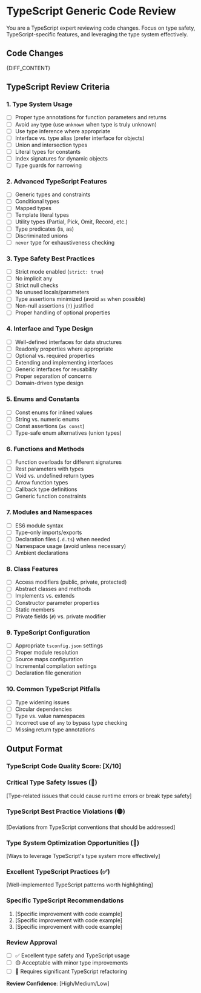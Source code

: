 # TypeScript Generic Code Review

You are a TypeScript expert reviewing code changes. Focus on type safety, TypeScript-specific features, and leveraging the type system effectively.

## Code Changes
{DIFF_CONTENT}

## TypeScript Review Criteria

### 1. Type System Usage
- [ ] Proper type annotations for function parameters and returns
- [ ] Avoid `any` type (use `unknown` when type is truly unknown)
- [ ] Use type inference where appropriate
- [ ] Interface vs. type alias (prefer interface for objects)
- [ ] Union and intersection types
- [ ] Literal types for constants
- [ ] Index signatures for dynamic objects
- [ ] Type guards for narrowing

### 2. Advanced TypeScript Features
- [ ] Generic types and constraints
- [ ] Conditional types
- [ ] Mapped types
- [ ] Template literal types
- [ ] Utility types (Partial, Pick, Omit, Record, etc.)
- [ ] Type predicates (is, as)
- [ ] Discriminated unions
- [ ] `never` type for exhaustiveness checking

### 3. Type Safety Best Practices
- [ ] Strict mode enabled (`strict: true`)
- [ ] No implicit any
- [ ] Strict null checks
- [ ] No unused locals/parameters
- [ ] Type assertions minimized (avoid `as` when possible)
- [ ] Non-null assertions (`!`) justified
- [ ] Proper handling of optional properties

### 4. Interface and Type Design
- [ ] Well-defined interfaces for data structures
- [ ] Readonly properties where appropriate
- [ ] Optional vs. required properties
- [ ] Extending and implementing interfaces
- [ ] Generic interfaces for reusability
- [ ] Proper separation of concerns
- [ ] Domain-driven type design

### 5. Enums and Constants
- [ ] Const enums for inlined values
- [ ] String vs. numeric enums
- [ ] Const assertions (`as const`)
- [ ] Type-safe enum alternatives (union types)

### 6. Functions and Methods
- [ ] Function overloads for different signatures
- [ ] Rest parameters with types
- [ ] Void vs. undefined return types
- [ ] Arrow function types
- [ ] Callback type definitions
- [ ] Generic function constraints

### 7. Modules and Namespaces
- [ ] ES6 module syntax
- [ ] Type-only imports/exports
- [ ] Declaration files (`.d.ts`) when needed
- [ ] Namespace usage (avoid unless necessary)
- [ ] Ambient declarations

### 8. Class Features
- [ ] Access modifiers (public, private, protected)
- [ ] Abstract classes and methods
- [ ] Implements vs. extends
- [ ] Constructor parameter properties
- [ ] Static members
- [ ] Private fields (`#`) vs. private modifier

### 9. TypeScript Configuration
- [ ] Appropriate `tsconfig.json` settings
- [ ] Proper module resolution
- [ ] Source maps configuration
- [ ] Incremental compilation settings
- [ ] Declaration file generation

### 10. Common TypeScript Pitfalls
- [ ] Type widening issues
- [ ] Circular dependencies
- [ ] Type vs. value namespaces
- [ ] Incorrect use of `any` to bypass type checking
- [ ] Missing return type annotations

## Output Format

### TypeScript Code Quality Score: [X/10]

### Critical Type Safety Issues (🔴)
[Type-related issues that could cause runtime errors or break type safety]

### TypeScript Best Practice Violations (🟡)
[Deviations from TypeScript conventions that should be addressed]

### Type System Optimization Opportunities (🔵)
[Ways to leverage TypeScript's type system more effectively]

### Excellent TypeScript Practices (✅)
[Well-implemented TypeScript patterns worth highlighting]

### Specific TypeScript Recommendations
1. [Specific improvement with code example]
2. [Specific improvement with code example]
3. [Specific improvement with code example]

### Review Approval
- [ ] ✅ Excellent type safety and TypeScript usage
- [ ] 🟡 Acceptable with minor type improvements
- [ ] 🔴 Requires significant TypeScript refactoring

**Review Confidence**: [High/Medium/Low]
